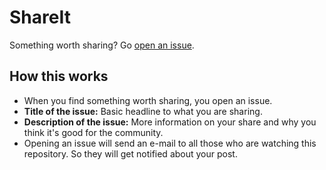 # ShareIt
Something worth sharing? Go [open an issue](https://github.com/iiitv/ShareIt/issues/new).


## How this works 

* When you find something worth sharing, you open an issue. 
* **Title of the issue:** Basic headline to what you are sharing.
* **Description of the issue:** More information on your share and why you think it's good for the community.
* Opening an issue will send an e-mail to all those who are watching this repository. So they will get notified about your post.
